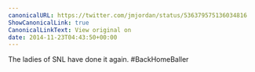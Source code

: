 ```yaml
---
canonicalURL: https://twitter.com/jmjordan/status/536379575136034816
ShowCanonicalLink: true
CanonicalLinkText: View original on
date: 2014-11-23T04:43:50+00:00
---
```

The ladies of SNL have done it again. #BackHomeBaller